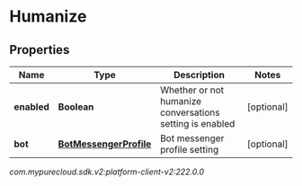 # Humanize


## Properties

| Name | Type | Description | Notes |
| ------------ | ------------- | ------------- | ------------- |
| **enabled** | **Boolean** | Whether or not humanize conversations setting is enabled |  [optional] |
| **bot** | [**BotMessengerProfile**](BotMessengerProfile) | Bot messenger profile setting |  [optional] |




_com.mypurecloud.sdk.v2:platform-client-v2:222.0.0_
